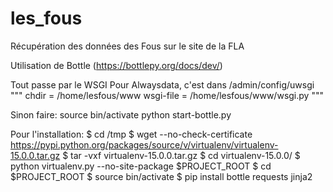 # les_fous

Récupération des données des Fous sur le site de la FLA


Utilisation de Bottle (https://bottlepy.org/docs/dev/)

Tout passe par le WSGI
Pour Alwaysdata, c'est dans /admin/config/uwsgi
"""
chdir = /home/lesfous/www
wsgi-file = /home/lesfous/www/wsgi.py
"""

Sinon faire:
source bin/activate
python start-bottle.py


Pour l'installation:
$ cd /tmp
$ wget --no-check-certificate https://pypi.python.org/packages/source/v/virtualenv/virtualenv-15.0.0.tar.gz
$ tar -vxf virtualenv-15.0.0.tar.gz
$ cd virtualenv-15.0.0/
$ python virtualenv.py --no-site-package $PROJECT_ROOT
$ cd $PROJECT_ROOT
$ source bin/activate
$ pip install bottle requests jinja2